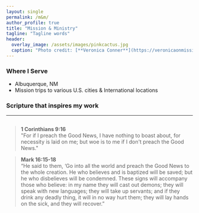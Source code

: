 ```yaml
---
layout: single
permalink: /m&m/
author_profile: true
title: "Mission & Ministry"
tagline: "Tagline words"
header:
  overlay_image: /assets/images/pinkcactus.jpg
  caption: "Photo credit: [**Veronica Conner**](https://veronicaonmission.github.io/gallery)"
---
```


### Where I Serve
- Albuquerque, NM
- Mission trips to various U.S. cities & International locations

### Scripture that inspires my work
---

<figure style="width: 375px" class="align-right">
  <img src="{{ site.url }}{{ site.baseurl }}/assets/images/onesunflower.jpg" alt="">
</figure>


> **1 Corinthians 9:16** <br> "For if I preach the Good News, I have nothing to boast about, for necessity is laid on me; but woe is to me if I don't preach the Good News."

> **Mark 16:15-18** <br> “He said to them, ‘Go into all the world and preach the Good News to the whole creation. He who believes and is baptized will be saved; but he who disbelieves will be condemned. These signs will accompany those who believe: in my name they will cast out demons; they will speak with new languages; they will take up servants; and if they drink any deadly thing, it will in no way hurt them; they will lay hands on the sick, and they will recover.”